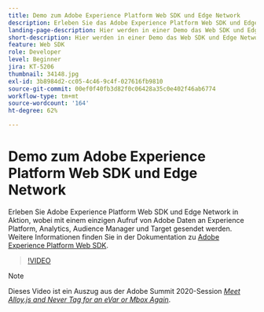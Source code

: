 ```yaml
---
title: Demo zum Adobe Experience Platform Web SDK und Edge Network
description: Erleben Sie das Adobe Experience Platform Web SDK und Edge Network in Aktion, wobei mit einem einzigen Aufruf an Adobe Daten an Experience Platform, Analytics, Audience Manager und Target gesendet werden.
landing-page-description: Hier werden in einer Demo das Web SDK und Edge Network veranschaulicht, wobei mit einem einzigen Aufruf an Adobe Daten an Experience Platform, Analytics, Audience Manager und Target gesendet werden.
short-description: Hier werden in einer Demo das Web SDK und Edge Network veranschaulicht, wobei mit einem einzigen Aufruf an Adobe Daten an Experience Platform, Analytics, Audience Manager und Target gesendet werden.
feature: Web SDK
role: Developer
level: Beginner
jira: KT-5206
thumbnail: 34148.jpg
exl-id: 3b8984d2-cc05-4c46-9c4f-027616fb9810
source-git-commit: 00ef0f40fb3d82f0c06428a35c0e402f46ab6774
workflow-type: tm+mt
source-wordcount: '164'
ht-degree: 62%

---
```


# Demo zum Adobe Experience Platform Web SDK und Edge Network

Erleben Sie Adobe Experience Platform Web SDK und Edge Network in Aktion, wobei mit einem einzigen Aufruf von Adobe Daten an Experience Platform, Analytics, Audience Manager und Target gesendet werden. Weitere Informationen finden Sie in der Dokumentation zu [Adobe Experience Platform Web SDK](https://experienceleague.adobe.com/docs/experience-platform/edge/home.html?lang=de).

>[!VIDEO](https://video.tv.adobe.com/v/34148?learn=on)

>[!NOTE]
>
>Dieses Video ist ein Auszug aus der Adobe Summit 2020-Session *[Meet Alloy.js and Never Tag for an eVar or Mbox Again](https://business.adobe.com/summit/2020/with-alloy-js-never-tag-for-an-evar-or-mbox-again.html)*.

